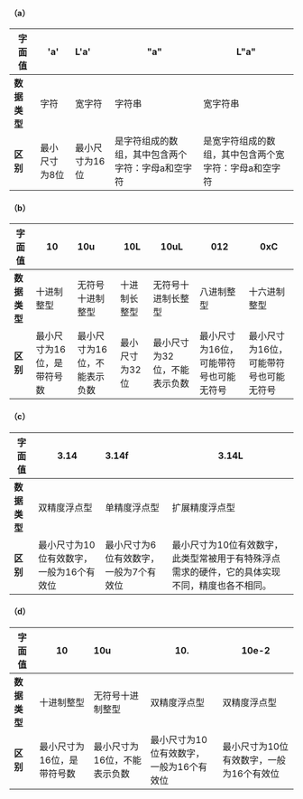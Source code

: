 #### （a）

| **字面值**   | **'a'**       | **L'a'**       | **"a"**                                           | **L"a"**                                              |
| ------------ | ------------- | :------------- | ------------------------------------------------- | ----------------------------------------------------- |
| **数据类型** | 字符          | 宽字符         | 字符串                                            | 宽字符串                                              |
| **区别**     | 最小尺寸为8位 | 最小尺寸为16位 | 是字符组成的数组，其中包含两个字符：字母a和空字符 | 是宽字符组成的数组，其中包含两个宽字符：字母a和空字符 |



#### （b）

| **字面值**   | **10**                     | **10u**                      | **10L**        | **10uL**                     | 012                                    | 0xC                                    |
| ------------ | -------------------------- | :--------------------------- | -------------- | ---------------------------- | -------------------------------------- | -------------------------------------- |
| **数据类型** | 十进制整型                 | 无符号十进制整型             | 十进制长整型   | 无符号十进制长整型           | 八进制整型                             | 十六进制整型                           |
| **区别**     | 最小尺寸为16位，是带符号数 | 最小尺寸为16位，不能表示负数 | 最小尺寸为32位 | 最小尺寸为32位，不能表示负数 | 最小尺寸为16位，可能带符号也可能无符号 | 最小尺寸为16位，可能带符号也可能无符号 |



#### （c）

| **字面值**   | **3.14**                                 | **3.14f**                              | **3.14L**                                                    |
| ------------ | ---------------------------------------- | :------------------------------------- | ------------------------------------------------------------ |
| **数据类型** | 双精度浮点型                             | 单精度浮点型                           | 扩展精度浮点型                                               |
| **区别**     | 最小尺寸为10位有效数字，一般为16个有效位 | 最小尺寸为6位有效数字，一般为7个有效位 | 最小尺寸为10位有效数字，此类型常被用于有特殊浮点需求的硬件，它的具体实现不同，精度也各不相同。 |



#### （d）

| **字面值**   | **10**                     | **10u**                      | **10.**                                  | **10e-2**                                |
| ------------ | -------------------------- | :--------------------------- | ---------------------------------------- | ---------------------------------------- |
| **数据类型** | 十进制整型                 | 无符号十进制整型             | 双精度浮点型                             | 双精度浮点型                             |
| **区别**     | 最小尺寸为16位，是带符号数 | 最小尺寸为16位，不能表示负数 | 最小尺寸为10位有效数字，一般为16个有效位 | 最小尺寸为10位有效数字，一般为16个有效位 |

